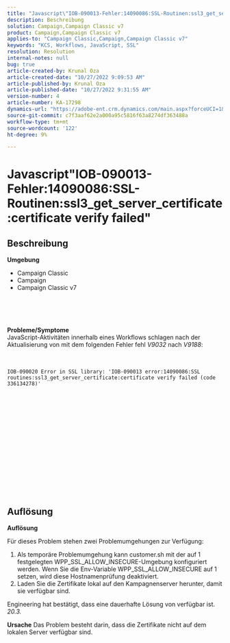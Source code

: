 ```yaml
---
title: "Javascript\"IOB-090013-Fehler:14090086:SSL-Routinen:ssl3_get_server_certificate:certificate verify failed\""
description: Beschreibung
solution: Campaign,Campaign Classic v7
product: Campaign,Campaign Classic v7
applies-to: "Campaign Classic,Campaign,Campaign Classic v7"
keywords: "KCS, Workflows, JavaScript, SSL"
resolution: Resolution
internal-notes: null
bug: true
article-created-by: Krunal Oza
article-created-date: "10/27/2022 9:09:53 AM"
article-published-by: Krunal Oza
article-published-date: "10/27/2022 9:31:55 AM"
version-number: 4
article-number: KA-17298
dynamics-url: "https://adobe-ent.crm.dynamics.com/main.aspx?forceUCI=1&pagetype=entityrecord&etn=knowledgearticle&id=c6f6931b-d755-ed11-bba2-6045bd006c82"
source-git-commit: c7f3aaf62e2a000a95c5816f63a8274df363488a
workflow-type: tm+mt
source-wordcount: '122'
ht-degree: 9%

---
```


# Javascript&quot;IOB-090013-Fehler:14090086:SSL-Routinen:ssl3_get_server_certificate:certificate verify failed&quot;

## Beschreibung

<b>Umgebung</b>
- Campaign Classic
- Campaign
- Campaign Classic v7

<br><br> <br><br><b>Probleme/Symptome</b>
<br>JavaScript-Aktivitäten innerhalb eines Workflows schlagen nach der Aktualisierung von mit dem folgenden Fehler fehl *V9032* nach *V9188*: <br><br><br>

```
IOB-090020 Error in SSL library: 'IOB-090013 error:14090086:SSL routines:ssl3_get_server_certificate:certificate verify failed (code 336134278)'
```


<br> <br><br>
<br> <br><br> <br>

<br><br><br> <br><br> <br>

## Auflösung


<b>Auflösung</b>

Für dieses Problem stehen zwei Problemumgehungen zur Verfügung:
1. Als temporäre Problemumgehung kann customer.sh mit der auf 1 festgelegten WPP_SSL_ALLOW_INSECURE-Umgebung konfiguriert werden. Wenn Sie die Env-Variable WPP_SSL_ALLOW_INSECURE auf 1 setzen, wird diese Hostnamenprüfung deaktiviert. 
2. Laden Sie die Zertifikate lokal auf den Kampagnenserver herunter, damit sie verfügbar sind.

Engineering hat bestätigt, dass eine dauerhafte Lösung von verfügbar ist. *20.3.*



<b>Ursache</b>
Das Problem besteht darin, dass die Zertifikate nicht auf dem lokalen Server verfügbar sind.

